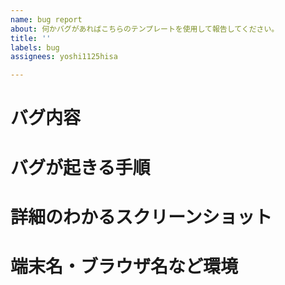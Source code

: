```yaml
---
name: bug report
about: 何かバグがあればこちらのテンプレートを使用して報告してください。
title: ''
labels: bug
assignees: yoshi1125hisa

---
```


# バグ内容

# バグが起きる手順

# 詳細のわかるスクリーンショット

# 端末名・ブラウザ名など環境
